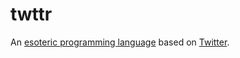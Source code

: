 twttr
=====
An [esoteric programming language](en.wikipedia.org/wiki/Esoteric_programming_language) based on [Twitter](https://twitter.com/).